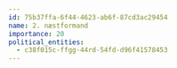 ```yaml
---
id: 75b37ffa-6f44-4623-ab6f-87cd3ac29454
name: 2. næstformand
importance: 20
political_entities:
  - c38f015c-ffgg-44rd-54fd-d96f41578453
---
```

